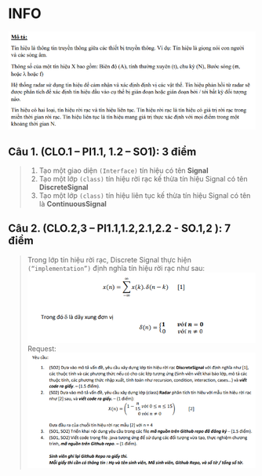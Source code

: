 # INFO

![img.png](src/resource/img.png)

## Câu 1. (CLO.1 – PI1.1, 1.2 – SO1): 3 điểm

> 1. Tạo một giao diện `(Interface)` tín hiệu có tên **Signal**
> 2. Tạo một lớp `(class)` tín hiệu rời rạc kế thừa tín hiệu Signal có tên **DiscreteSignal**
> 3. Tạo một lớp `(class)` tín hiệu liên tục kế thừa tín hiệu Signal có tên là **ContinuousSignal**

## Câu 2. (CLO.2,3 – PI1.1,1.2,2.1,2.2 - SO.1,2 ): 7 điểm

> Trong lớp tín hiệu rời rạc, Discrete Signal thực hiện `(“implementation”)` định nghĩa tín hiệu rời rạc như sau:
![img_1.png](src/resource/img_1.png)
> Request:
> ![img_2.png](src/resource/img_2.png)